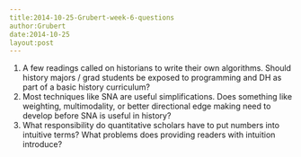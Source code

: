 ```yaml
---
title:2014-10-25-Grubert-week-6-questions
author:Grubert
date:2014-10-25
layout:post
---
```


1) A few readings called on historians to write their own algorithms. Should history majors / grad students be exposed to programming and DH as part of a basic history curriculum?
2) Most techniques like SNA are useful simplifications. Does something like weighting, multimodality, or better directional edge making need to develop before SNA is useful in history?
3) What responsibility do quantitative scholars have to put numbers into intuitive terms? What problems does providing readers with intuition introduce?
